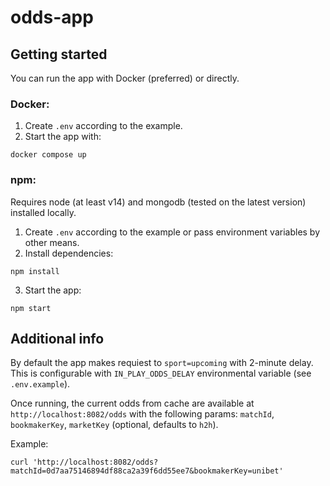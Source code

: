 # odds-app

## Getting started

You can run the app with Docker (preferred) or directly.

### Docker:

1. Create `.env` according to the example.
2. Start the app with:

```
docker compose up
```

### npm:

Requires node (at least v14) and mongodb (tested on the latest version) installed locally.

1. Create `.env` according to the example or pass environment variables by other means.
2. Install dependencies:

```
npm install
```

3. Start the app:

```
npm start
```

## Additional info

By default the app makes requiest to `sport=upcoming` with 2-minute delay. This is configurable with `IN_PLAY_ODDS_DELAY` environmental variable (see `.env.example`).

Once running, the current odds from cache are available at `http://localhost:8082/odds` with the following params: `matchId`, `bookmakerKey`, `marketKey` (optional, defaults to `h2h`).

Example:

```
curl 'http://localhost:8082/odds?matchId=0d7aa75146894df88ca2a39f6dd55ee7&bookmakerKey=unibet'
```
